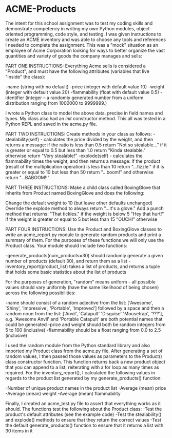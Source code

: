 # ACME-Products
The intent for this school assignment was to test my coding skills and demonstrate competency in writing my own Python modules, object-oriented programming, code style, and testing. I was given instructions to create an ACME inventory and was able to choose any tools and references I needed to complete the assignment. 
This was a "mock" situation as an employee of Acme Corporation looking for ways to better organize the vast quantities and variety of goods the company manages and sells:

PART ONE INSTRUCTIONS:
Everything Acme sells is considered a "Product", and must have the following attributes (variables that live "inside" the class):

 -name (string with no default)
 -price (integer with default value 10)
 -weight (integer with default value 20)
 -flammability (float with default value 0.5)
 -identifier (integer – a randomly generated number from a uniform distribution ranging from 1000000 to 9999999.)

I wrote a Python class to model the above data, precise in field names and types. My class also had an _init_ constructor
method. This all was tested in a Python REPL and saved in the acme.py file.

PART TWO INSTRUCTIONS:
Create methods in your class as follows:
-stealability(self) - calculates the price divided by the weight, and then returns a message:
 if the ratio is less than 0.5 return "Not so stealable..."
 if it is greater or equal to 0.5 but less than 1.0 return "Kinda stealable."
 otherwise return "Very stealable!"
-explode(self) - calculates the flammability times the weight, and then returns a message:
 if the product (result of the multiplication operation) is less than 10 return "...fizzle."
 if it is greater or equal to 10 but less than 50 return "...boom!"
 and otherwise return "...BABOOM!!"

PART THREE INSTRUCTIONS:
Make a child class called BoxingGlove that inherits from Product named BoxingGlove and does the following:

Change the default weight to 10 (but leave other defaults unchanged)
Override the explode method to always return "...it's a glove."
Add a punch method that returns:
"That tickles." if the weight is below 5
"Hey that hurt!" if the weight is greater or equal to 5 but less than 15
"OUCH!" otherwise

PART FOUR INSTRUCTIONS:
Use the Product and BoxingGlove classes to write an acme_report.py module to generate random products and print a summary of them. For the purposes of these functions we will only use the Product class.
Your module should include two functions:

-generate_products(num_products=30) should randomly generate a given number of products (default 30), and return them as a list
-inventory_report(product_list) takes a list of products, and returns a tuple that holds some basic statistics about the list of products

For the purposes of generation, "random" means uniform - all possible values should vary uniformly (have the same likelihood of being chosen) across the following possibilities:

-name should consist of a random adjective from the list: ['Awesome', 'Shiny', 'Impressive', 'Portable', 'Improved'] followed by a space and then a random noun from the list: ['Anvil', 'Catapult' 'Disguise' 'Mousetrap', '???'], e.g. 'Awesome Anvil' and 'Portable Catapult' are both potential names that could be generated
-price and weight should both be random integers from 5 to 100 (inclusive)
-flammability should be a float ranging from 0.0 to 2.5 (inclusive)

I used the random module from the Python standard library and also imported my Product class from the acme.py file. After generating a set of random values, I then passed those values as parameters to the Product() class constructor function. This function returns back a new product object that you can append to a list, reiterating with a for loop as many times as required. For the inventory_report(), I calculated the following values in regards to the product list generated by my generate_products() function:

-Number of unique product names in the product list
-Average (mean) price
-Average (mean) weight
-Average (mean) flammability

Finally, I created an acme_test.py file to assert that everything works as it should. The functions test the following about the Product class:
-Test the product's default attributes (see the example code)
-Test the stealability() and explode() methods to ensure that they return the correct values
-Test the default generate_products() function to ensure that it returns a list with 30 items in it
